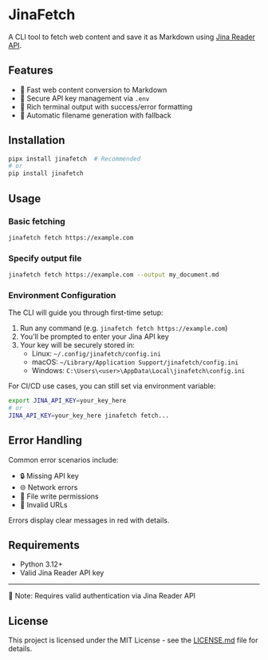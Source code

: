 # JinaFetch

A CLI tool to fetch web content and save it as Markdown using [Jina Reader API](https://github.com/jina-ai/reader).

## Features

- 🚀 Fast web content conversion to Markdown
- 🔑 Secure API key management via `.env`
- 🎨 Rich terminal output with success/error formatting
- 📂 Automatic filename generation with fallback

## Installation

```bash
pipx install jinafetch  # Recommended
# or
pip install jinafetch
```

## Usage

### Basic fetching
```bash
jinafetch fetch https://example.com
```

### Specify output file
```bash
jinafetch fetch https://example.com --output my_document.md
```

### Environment Configuration

The CLI will guide you through first-time setup:
1. Run any command (e.g. `jinafetch fetch https://example.com`)
2. You'll be prompted to enter your Jina API key
3. Your key will be securely stored in:
   - Linux: `~/.config/jinafetch/config.ini`
   - macOS: `~/Library/Application Support/jinafetch/config.ini`
   - Windows: `C:\Users\<user>\AppData\Local\jinafetch\config.ini`

For CI/CD use cases, you can still set via environment variable:
```bash
export JINA_API_KEY=your_key_here
# or
JINA_API_KEY=your_key_here jinafetch fetch...
```

## Error Handling
Common error scenarios include:
- 🔒 Missing API key
- 🌐 Network errors
- 💾 File write permissions
- 🔗 Invalid URLs

Errors display clear messages in red with details.

## Requirements
- Python 3.12+
- Valid Jina Reader API key

---

📝 Note: Requires valid authentication via Jina Reader API

## License
This project is licensed under the MIT License - see the [LICENSE.md](LICENSE.md) file for details.

